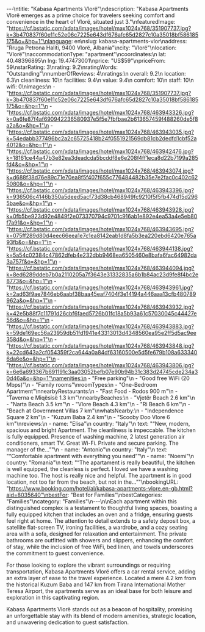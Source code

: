 ---\ntitle: "Kabasa Apartments Vlorë"\ndescription: "Kabasa Apartments Vlorë emerges as a prime choice for travelers seeking comfort and convenience in the heart of Vlorë, situated just 3."\nfeaturedImage: "https://cf.bstatic.com/xdata/images/hotel/max1024x768/351907737.jpg?k=3b470837f60e11c52e06c7225e643df676afc65d2827c10a35018bf586185175&o=&hp=1"\nlanguage: en\nslug: kabasa-apartments-vlor\naddress: "Rruga Petrona Haliti, 9400 Vlorë, Albania"\ncity: "Vlorë"\nlocation: "Vlorë"\naccommodationType: "apartment"\ncoordinates:\n  lat: 40.48396895\n  lng: 19.47473001\nprice: "US$59"\npriceFrom: 59\nstarRating: 3\nrating: 9.2\nratingWords: "Outstanding"\nnumberOfReviews: 4\nratings:\n  overall: 9.2\n  location: 6.3\n  cleanliness: 10\n  facilities: 9.4\n  value: 9.4\n  comfort: 10\n  staff: 10\n  wifi: 0\nimages:\n  - "https://cf.bstatic.com/xdata/images/hotel/max1024x768/351907737.jpg?k=3b470837f60e11c52e06c7225e643df676afc65d2827c10a35018bf586185175&o=&hp=1"\n  - "https://cf.bstatic.com/xdata/images/hotel/max1024x768/463943326.jpg?k=0a6fe87f4af690942236580937e5f5e7fbfbae2b613657459f488260de5f8a2a&o=&hp=1"\n  - "https://cf.bstatic.com/xdata/images/hotel/max1024x768/463943035.jpg?k=54edabb377496bc2a2c65725418b24f0551921569db81cb2dedfd1cbf52a4012&o=&hp=1"\n  - "https://cf.bstatic.com/xdata/images/hotel/max1024x768/463942476.jpg?k=18161ce44a47b3e82ea3deadcda5bcddf8e6e208f4ff1eca8d22b7199a285fd4&o=&hp=1"\n  - "https://cf.bstatic.com/xdata/images/hotel/max1024x768/463943074.jpg?k=d688f38d76e89c71e70ea8f5f407f655c776484482b35e7e2fac0c402c625080&o=&hp=1"\n  - "https://cf.bstatic.com/xdata/images/hotel/max1024x768/463943396.jpg?k=936506c4146b350a5deed5acf73d38cb468949fc9210f5f5fb474d15d2965bae&o=&hp=1"\n  - "https://cf.bstatic.com/xdata/images/hotel/max1024x768/463943928.jpg?k=0fb5be923d92e4849f2e073370794c9701c916ab1e892e4ea53a4e5eb80f7a91&o=&hp=1"\n  - "https://cf.bstatic.com/xdata/images/hotel/max1024x768/463943695.jpg?k=075ff289d80d4eec66eea1e7c1ea8142eab1d8fa5b3ea220ebd6420e765a93fb&o=&hp=1"\n  - "https://cf.bstatic.com/xdata/images/hotel/max1024x768/463944138.jpg?k=5a54c02384c47862dfeb4e232dbb9468ea6505460e8bafa6fac64982da3a757f&o=&hp=1"\n  - "https://cf.bstatic.com/xdata/images/hotel/max1024x768/463944094.jpg?k=8ed6289ddeb7b0a2110205a7f3643e31332835a6b1b84ac23d9fe8f4bc2e8773&o=&hp=1"\n  - "https://cf.bstatic.com/xdata/images/hotel/max1024x768/463943961.jpg?k=2ad63f9ae7846eb6aabf38baa45eaf7404f3e14194a446aaa13cfb480789962a&o=&hp=1"\n  - "https://cf.bstatic.com/xdata/images/hotel/max1024x768/463943932.jpg?k=42e5b88f7c11791d26cbf6faed5726b01fc18a5b93a61c57030045c44427e56d&o=&hp=1"\n  - "https://cf.bstatic.com/xdata/images/hotel/max1024x768/463943883.jpg?k=59de169ec56a23959db51fd1941e43313013d4348560ea95e2ff5d5ac9ee358d&o=&hp=1"\n  - "https://cf.bstatic.com/xdata/images/hotel/max1024x768/463943848.jpg?k=22cd643a2cf054359f2ca644a0a84df63160500e5d5fe679b108a6333406da6e&o=&hp=1"\n  - "https://cf.bstatic.com/xdata/images/hotel/max1024x768/463943806.jpg?k=6e6a693367b691191c3aa03052befb07e90b94b31c383d24745cde234a30d46a&o=&hp=1"\namenities:\n  - "Free parking"\n  - "Good free WiFi (20 Mbps)"\n  - "Family rooms"\nroomTypes:\n  - "One-Bedroom Apartment"\nnearbyRestaurants:\n  - "Fast Food - Rodos 900 m"\n  - "Taverna e Miqësisë 1.3 km"\nnearbyBeaches:\n  - "Vjetër Beach 2.6 km"\n  - "Narta Beach 3.5 km"\n  - "Vlore Beach 4.3 km"\n  - "Ri Beach 6 km"\n  - "Beach at Government Villas 7 km"\nwhatsNearby:\n  - "Independence Square 2 km"\n  - "Kuzum Baba 2.4 km"\n  - "Scooby Doo Vlore 6 km"\nreviews:\n  - name: "Elisa"\n    country: "Italy"\n    text: "“New, modern, spacious and bright Apartment. The cleanliness is impeccable. The kitchen is fully equipped. Presence of washing machine, 2 latest generation air conditioners, smart TV. Great Wi-Fi.
Private and secure parking. The manager of the...”"\n  - name: "Antonio"\n    country: "Italy"\n    text: "“Comfortable apartment with everything you need”"\n  - name: "Noemi"\n    country: "Romania"\n    text: "“The apartament is really beautiful, the kitchen is well equipped, the cleanless is perfect. I loved we have a washing machine too. The host is really nice and helpful. The apartment is in good location, not too far from the beach, but not in the...”"\nbookingURL: "https://www.booking.com/hotel/al/kabasa-apartments-vlore.en-gb.html?aid=8035640"\nbestFor: "Best for Families"\nbestCategories: "Families"\ncategory: "Families"\n---\n\nEach apartment within this distinguished complex is a testament to thoughtful living spaces, boasting a fully equipped kitchen that includes an oven and a fridge, ensuring guests feel right at home. The attention to detail extends to a safety deposit box, a satellite flat-screen TV, ironing facilities, a wardrobe, and a cozy seating area with a sofa, designed for relaxation and entertainment. The private bathrooms are outfitted with showers and slippers, enhancing the comfort of stay, while the inclusion of free WiFi, bed linen, and towels underscores the commitment to guest convenience.

For those looking to explore the vibrant surroundings or requiring transportation, Kabasa Apartments Vlorë offers a car rental service, adding an extra layer of ease to the travel experience. Located a mere 4.2 km from the historical Kuzum Baba and 147 km from Tirana International Mother Teresa Airport, the apartments serve as an ideal base for both leisure and exploration in this captivating region.

Kabasa Apartments Vlorë stands out as a beacon of hospitality, promising an unforgettable stay with its blend of modern amenities, strategic location, and unwavering dedication to guest satisfaction.